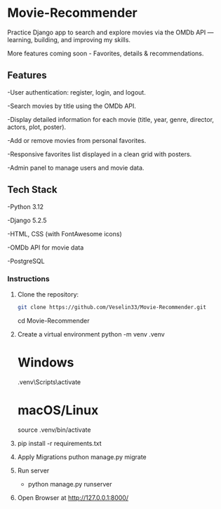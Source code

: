 # Movie-Recommender
Practice Django app to search and explore movies via the OMDb API — learning, building, and improving my skills.

More features coming soon - Favorites, details & recommendations.


## Features

-User authentication: register, login, and logout.

-Search movies by title using the OMDb API.

-Display detailed information for each movie (title, year, genre, director, actors, plot, poster).

-Add or remove movies from personal favorites.

-Responsive favorites list displayed in a clean grid with posters.

-Admin panel to manage users and movie data.

## Tech Stack

-Python 3.12

-Django 5.2.5

-HTML, CSS (with FontAwesome icons)

-OMDb API for movie data

-PostgreSQL

### Instructions

1. Clone the repository:
    ```bash
    git clone https://github.com/Veselin33/Movie-Recommender.git
   ```
    cd Movie-Recommender
2. Create a virtual environment
    python -m venv .venv

    # Windows
    .venv\Scripts\activate
    # macOS/Linux
    source .venv/bin/activate

3. pip install -r requirements.txt
4. Apply Migrations
    puthon manage.py migrate
5. Run server
    - python manage.py runserver
6. Open Browser at 
    http://127.0.0.1:8000/

